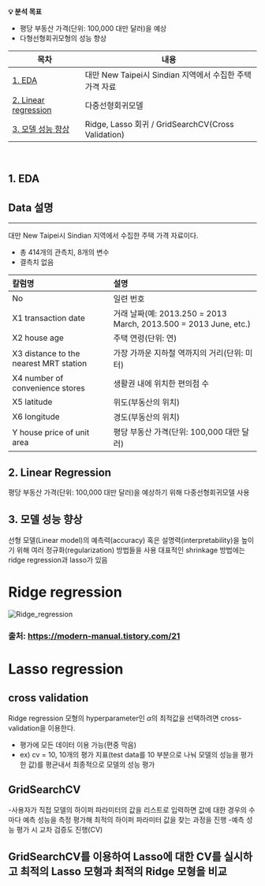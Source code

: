 **💡 분석 목표**

- 평당 부동산 가격(단위: 100,000 대만 달러)을 예상
- 다형선형회귀모형의 성능 향상

| 목차                                                    | 내용                                                         |
| ------------------------------------------------------- | ------------------------------------------------------------ |
| [1. EDA](#1.-EDA)                                       | 대만 New Taipei시 Sindian 지역에서 수집한 주택 가격 자료             |
| [2. Linear regression](#2.-Market-Basket-Analysis) |     다중선형회귀모델                 |
| [3. 모델 성능 향상](#3.-Regression)                         | Ridge, Lasso 회귀 / GridSearchCV(Cross Validation) |

<br>

## 1. EDA

## Data 설명
---

대만 New Taipei시 Sindian 지역에서 수집한 주택 가격 자료이다.

- 총 414개의 관측치, 8개의 변수
- 결측치 없음

|칼럼명 | 설명|
|:---|:---|
| No | 일련 번호 |
| X1 transaction date | 거래 날짜(예: 2013.250 = 2013 March, 2013.500 = 2013 June, etc.) |
| X2 house age | 주택 연령(단위: 연) |
| X3 distance to the nearest MRT station | 가장 가까운 지하철 역까지의 거리(단위: 미터) |
| X4 number of convenience stores | 생활권 내에 위치한 편의점 수 |
| X5 latitude | 위도(부동산의 위치) |
| X6 longitude | 경도(부동산의 위치) |
| Y house price of unit area | 평당 부동산 가격(단위: 100,000 대만 달러) |


## 2. Linear Regression

평당 부동산 가격(단위: 100,000 대만 달러)을 예상하기 위해 다중선형회귀모델 사용

## 3. 모델 성능 향상

선형 모델(Linear model)의 예측력(accuracy) 혹은 설명력(interpretability)을 높이기 위해 여러 정규화(regularization) 방법들을 사용
대표적인 shrinkage 방법에는 ridge regression과 lasso가 있음

# Ridge regression
![Ridge_regression](https://user-images.githubusercontent.com/63768509/226517935-f2a377bd-a4a1-4fa8-b80d-e518ddb85096.jpg)
### 출처: https://modern-manual.tistory.com/21

# Lasso regression

## cross validation
Ridge regression 모형의 hyperparameter인 $\alpha$의 최적값을 선택하려면 cross-validation을 이용한다.
- 평가에 모든 데이터 이용 가능(편중 막음)
- ex) cv = 10, 10개의 평가 지표(test data를 10 부분으로 나눠 모델의 성능을 평가한 값)를 평균내서 최종적으로 모델의 성능 평가


## GridSearchCV
-사용자가 직접 모델의 하이퍼 파라미터의 값을 리스트로 입력하면 값에 대한 경우의 수마다 예측 성능을 측정 평가해 최적의 하이퍼 파라미터 값을 찾는 과정을 진행 
-예측 성능 평가 시 교차 검증도 진행(CV)

## GridSearchCV를 이용하여 Lasso에 대한 CV를 실시하고 최적의 Lasso 모형과 최적의 Ridge 모형을 비교
